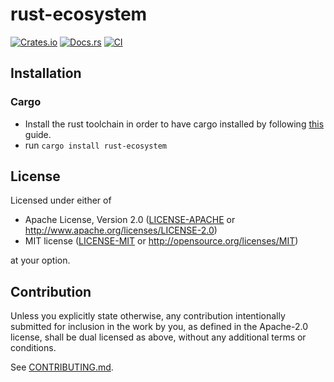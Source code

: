 # rust-ecosystem

[![Crates.io](https://img.shields.io/crates/v/rust-ecosystem.svg)](https://crates.io/crates/rust-ecosystem)
[![Docs.rs](https://docs.rs/rust-ecosystem/badge.svg)](https://docs.rs/rust-ecosystem)
[![CI](https://github.com/will-we/rust-ecosystem/workflows/CI/badge.svg)](https://github.com/will-we/rust-ecosystem/actions)

## Installation

### Cargo

* Install the rust toolchain in order to have cargo installed by following
  [this](https://www.rust-lang.org/tools/install) guide.
* run `cargo install rust-ecosystem`

## License

Licensed under either of

 * Apache License, Version 2.0
   ([LICENSE-APACHE](LICENSE-APACHE) or http://www.apache.org/licenses/LICENSE-2.0)
 * MIT license
   ([LICENSE-MIT](LICENSE-MIT) or http://opensource.org/licenses/MIT)

at your option.

## Contribution

Unless you explicitly state otherwise, any contribution intentionally submitted
for inclusion in the work by you, as defined in the Apache-2.0 license, shall be
dual licensed as above, without any additional terms or conditions.

See [CONTRIBUTING.md](CONTRIBUTING.md).
